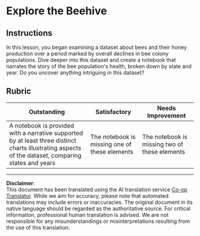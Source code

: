 <!--
CO_OP_TRANSLATOR_METADATA:
{
  "original_hash": "680419753c086eef51be86607c623945",
  "translation_date": "2025-08-31T11:07:22+00:00",
  "source_file": "3-Data-Visualization/12-visualization-relationships/assignment.md",
  "language_code": "en"
}
-->
# Explore the Beehive

## Instructions

In this lesson, you began examining a dataset about bees and their honey production over a period marked by overall declines in bee colony populations. Dive deeper into this dataset and create a notebook that narrates the story of the bee population's health, broken down by state and year. Do you uncover anything intriguing in this dataset?

## Rubric

| Outstanding                                                                                                                                             | Satisfactory                            | Needs Improvement                        |
| ------------------------------------------------------------------------------------------------------------------------------------------------------- | ---------------------------------------- | ---------------------------------------- |
| A notebook is provided with a narrative supported by at least three distinct charts illustrating aspects of the dataset, comparing states and years     | The notebook is missing one of these elements | The notebook is missing two of these elements |

---

**Disclaimer**:  
This document has been translated using the AI translation service [Co-op Translator](https://github.com/Azure/co-op-translator). While we aim for accuracy, please note that automated translations may include errors or inaccuracies. The original document in its native language should be regarded as the authoritative source. For critical information, professional human translation is advised. We are not responsible for any misunderstandings or misinterpretations resulting from the use of this translation.